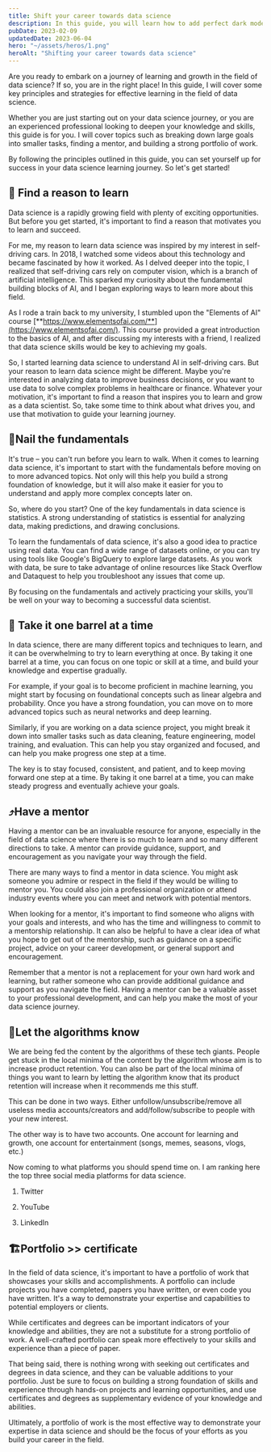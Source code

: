 ```yaml
---
title: Shift your career towards data science
description: In this guide, you will learn how to add perfect dark mode to your Astro project using Tailwind CSS and the prefers-color-scheme media query
pubDate: 2023-02-09
updatedDate: 2023-06-04
hero: "~/assets/heros/1.png"
heroAlt: "Shifting your career towards data science"
---
```


Are you ready to embark on a journey of learning and growth in the field of data science? If so, you are in the right place! In this guide, I will cover some key principles and strategies for effective learning in the field of data science.

Whether you are just starting out on your data science journey, or you are an experienced professional looking to deepen your knowledge and skills, this guide is for you. I will cover topics such as breaking down large goals into smaller tasks, finding a mentor, and building a strong portfolio of work.

By following the principles outlined in this guide, you can set yourself up for success in your data science learning journey. So let's get started!

## 🧠 Find a reason to learn

Data science is a rapidly growing field with plenty of exciting opportunities. But before you get started, it's important to find a reason that motivates you to learn and succeed.

For me, my reason to learn data science was inspired by my interest in self-driving cars. In 2018, I watched some videos about this technology and became fascinated by how it worked. As I delved deeper into the topic, I realized that self-driving cars rely on computer vision, which is a branch of artificial intelligence. This sparked my curiosity about the fundamental building blocks of AI, and I began exploring ways to learn more about this field.

As I rode a train back to my university, I stumbled upon the "Elements of AI" course [**https://www.elementsofai.com/**](https://www.elementsofai.com/). This course provided a great introduction to the basics of AI, and after discussing my interests with a friend, I realized that data science skills would be key to achieving my goals.

So, I started learning data science to understand AI in self-driving cars. But your reason to learn data science might be different. Maybe you're interested in analyzing data to improve business decisions, or you want to use data to solve complex problems in healthcare or finance. Whatever your motivation, it's important to find a reason that inspires you to learn and grow as a data scientist. So, take some time to think about what drives you, and use that motivation to guide your learning journey.

## 🔰Nail the fundamentals

It's true – you can't run before you learn to walk. When it comes to learning data science, it's important to start with the fundamentals before moving on to more advanced topics. Not only will this help you build a strong foundation of knowledge, but it will also make it easier for you to understand and apply more complex concepts later on.

So, where do you start? One of the key fundamentals in data science is statistics. A strong understanding of statistics is essential for analyzing data, making predictions, and drawing conclusions.

To learn the fundamentals of data science, it's also a good idea to practice using real data. You can find a wide range of datasets online, or you can try using tools like Google's BigQuery to explore large datasets. As you work with data, be sure to take advantage of online resources like Stack Overflow and Dataquest to help you troubleshoot any issues that come up.

By focusing on the fundamentals and actively practicing your skills, you'll be well on your way to becoming a successful data scientist.

## **🚀 Take it o**ne b**arrel at a time**

In data science, there are many different topics and techniques to learn, and it can be overwhelming to try to learn everything at once. By taking it one barrel at a time, you can focus on one topic or skill at a time, and build your knowledge and expertise gradually.

For example, if your goal is to become proficient in machine learning, you might start by focusing on foundational concepts such as linear algebra and probability. Once you have a strong foundation, you can move on to more advanced topics such as neural networks and deep learning.

Similarly, if you are working on a data science project, you might break it down into smaller tasks such as data cleaning, feature engineering, model training, and evaluation. This can help you stay organized and focused, and can help you make progress one step at a time.

The key is to stay focused, consistent, and patient, and to keep moving forward one step at a time. By taking it one barrel at a time, you can make steady progress and eventually achieve your goals.

## ⤴️Have a mentor

Having a mentor can be an invaluable resource for anyone, especially in the field of data science where there is so much to learn and so many different directions to take. A mentor can provide guidance, support, and encouragement as you navigate your way through the field.

There are many ways to find a mentor in data science. You might ask someone you admire or respect in the field if they would be willing to mentor you. You could also join a professional organization or attend industry events where you can meet and network with potential mentors.

When looking for a mentor, it's important to find someone who aligns with your goals and interests, and who has the time and willingness to commit to a mentorship relationship. It can also be helpful to have a clear idea of what you hope to get out of the mentorship, such as guidance on a specific project, advice on your career development, or general support and encouragement.

Remember that a mentor is not a replacement for your own hard work and learning, but rather someone who can provide additional guidance and support as you navigate the field. Having a mentor can be a valuable asset to your professional development, and can help you make the most of your data science journey.

## 🦾Let the algorithms know

We are being fed the content by the algorithms of these tech giants. People get stuck in the local minima of the content by the algorithm whose aim is to increase product retention. You can also be part of the local minima of things you want to learn by letting the algorithm know that its product retention will increase when it recommends me this stuff.

This can be done in two ways. Either unfollow/unsubscribe/remove all useless media accounts/creators and add/follow/subscribe to people with your new interest.

The other way is to have two accounts. One account for learning and growth, one account for entertainment (songs, memes, seasons, vlogs, etc.)

Now coming to what platforms you should spend time on. I am ranking here the top three social media platforms for data science.

1. Twitter
    
2. YouTube
    
3. LinkedIn
    

## 🏗️Portfolio &gt;&gt; certificate

In the field of data science, it's important to have a portfolio of work that showcases your skills and accomplishments. A portfolio can include projects you have completed, papers you have written, or even code you have written. It's a way to demonstrate your expertise and capabilities to potential employers or clients.

While certificates and degrees can be important indicators of your knowledge and abilities, they are not a substitute for a strong portfolio of work. A well-crafted portfolio can speak more effectively to your skills and experience than a piece of paper.

That being said, there is nothing wrong with seeking out certificates and degrees in data science, and they can be valuable additions to your portfolio. Just be sure to focus on building a strong foundation of skills and experience through hands-on projects and learning opportunities, and use certificates and degrees as supplementary evidence of your knowledge and abilities.

Ultimately, a portfolio of work is the most effective way to demonstrate your expertise in data science and should be the focus of your efforts as you build your career in the field.
